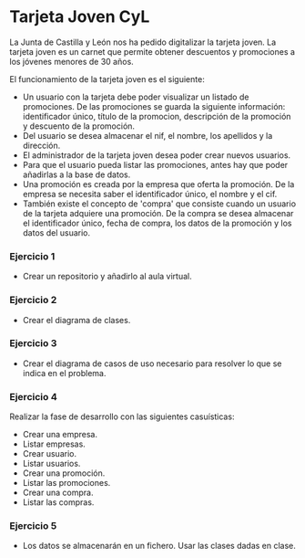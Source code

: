 # Tarjeta Joven CyL

La Junta de Castilla y León nos ha pedido digitalizar la tarjeta joven. La tarjeta joven es un carnet que permite
obtener descuentos y promociones a los jóvenes menores de 30 años.

El funcionamiento de la tarjeta joven es el siguiente:

- Un usuario con la tarjeta debe poder visualizar un listado de promociones. De las promociones se guarda la siguiente
  información: identificador único, título de la promocion, descripción de la promoción y descuento de la promoción.
- Del usuario se desea almacenar el nif, el nombre, los apellidos y la dirección.
- El administrador de la tarjeta joven desea poder crear nuevos usuarios.
- Para que el usuario pueda listar las promociones, antes hay que poder añadirlas a la base de datos.
- Una promoción es creada por la empresa que oferta la promoción. De la empresa se necesita saber el identificador
  único, el nombre y el cif.
- También existe el concepto de 'compra' que consiste cuando un usuario de la tarjeta adquiere una promoción. De la
  compra se desea almacenar el identificador único, fecha de compra, los datos de la promoción y los datos del usuario.

### Ejercicio 1
- Crear un repositorio y añadirlo al aula virtual.

### Ejercicio 2
- Crear el diagrama de clases.

### Ejercicio 3
- Crear el diagrama de casos de uso necesario para resolver lo que se indica en el problema.

### Ejercicio 4  
Realizar la fase de desarrollo con las siguientes casuísticas:
- Crear una empresa.
- Listar empresas.
- Crear usuario.
- Listar usuarios.
- Crear una promoción.
- Listar las promociones.
- Crear una compra.
- Listar las compras.

### Ejercicio 5
- Los datos se almacenarán en un fichero. Usar las clases dadas en clase. 